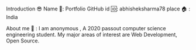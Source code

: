 Introduction 😎
Name 📛: Portfolio
GitHub id 🆔: abhisheksharma78
place 🏠 : India

About me 👦 :
I am anonymous , A 2020 passout computer science engineering student. My major areas of interest are Web Development, Open Source.
